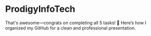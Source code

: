 # ProdigyInfoTech
That's awesome—congrats on completing all 5 tasks! 🎉 Here’s how I organized my GitHub for a clean and professional presentation.
